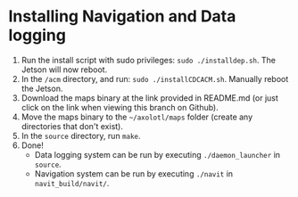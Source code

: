 # Installing Navigation and Data logging

1.  Run the install script with sudo privileges: `sudo ./installdep.sh`. The Jetson will now reboot.
2.  In the `/acm` directory, and run: `sudo ./installCDCACM.sh`. Manually reboot the Jetson.
3.  Download the maps binary at the link provided in README.md (or just click on the link when viewing this branch on Github).
4.  Move the maps binary to the `~/axolotl/maps` folder (create any directories that don't exist).
5.  In the `source` directory, run `make`.
6.  Done!
    - Data logging system can be run by executing `./daemon_launcher` in `source`.
    - Navigation system can be run by executing `./navit` in `navit_build/navit/`.
